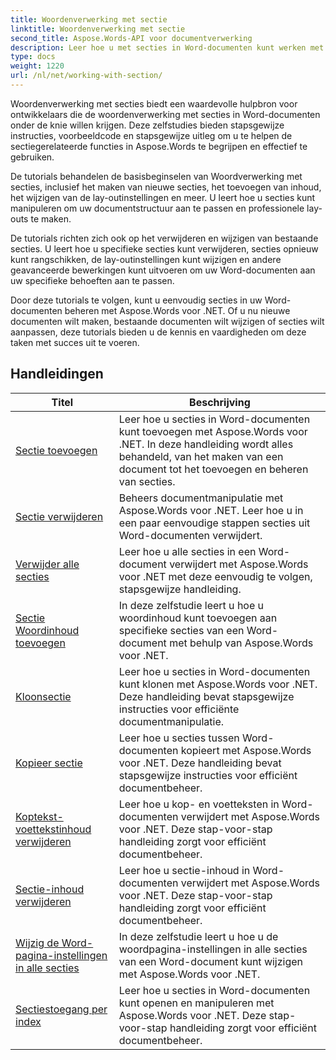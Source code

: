 ```yaml
---
title: Woordenverwerking met sectie
linktitle: Woordenverwerking met sectie
second_title: Aspose.Words-API voor documentverwerking
description: Leer hoe u met secties in Word-documenten kunt werken met Aspose.Words voor .NET. Stapsgewijze zelfstudies met voorbeeldcode voor het efficiënt maken, bewerken en opmaken van secties.
type: docs
weight: 1220
url: /nl/net/working-with-section/
---
```

Woordenverwerking met secties biedt een waardevolle hulpbron voor ontwikkelaars die de woordenverwerking met secties in Word-documenten onder de knie willen krijgen. Deze zelfstudies bieden stapsgewijze instructies, voorbeeldcode en stapsgewijze uitleg om u te helpen de sectiegerelateerde functies in Aspose.Words te begrijpen en effectief te gebruiken.

De tutorials behandelen de basisbeginselen van Woordverwerking met secties, inclusief het maken van nieuwe secties, het toevoegen van inhoud, het wijzigen van de lay-outinstellingen en meer. U leert hoe u secties kunt manipuleren om uw documentstructuur aan te passen en professionele lay-outs te maken.

De tutorials richten zich ook op het verwijderen en wijzigen van bestaande secties. U leert hoe u specifieke secties kunt verwijderen, secties opnieuw kunt rangschikken, de lay-outinstellingen kunt wijzigen en andere geavanceerde bewerkingen kunt uitvoeren om uw Word-documenten aan uw specifieke behoeften aan te passen.

Door deze tutorials te volgen, kunt u eenvoudig secties in uw Word-documenten beheren met Aspose.Words voor .NET. Of u nu nieuwe documenten wilt maken, bestaande documenten wilt wijzigen of secties wilt aanpassen, deze tutorials bieden u de kennis en vaardigheden om deze taken met succes uit te voeren.

 ## Handleidingen
| Titel | Beschrijving |
| --- | --- |
| [Sectie toevoegen](./add-section/) | Leer hoe u secties in Word-documenten kunt toevoegen met Aspose.Words voor .NET. In deze handleiding wordt alles behandeld, van het maken van een document tot het toevoegen en beheren van secties. |
| [Sectie verwijderen](./delete-section/) | Beheers documentmanipulatie met Aspose.Words voor .NET. Leer hoe u in een paar eenvoudige stappen secties uit Word-documenten verwijdert. |
| [Verwijder alle secties](./delete-all-sections/) | Leer hoe u alle secties in een Word-document verwijdert met Aspose.Words voor .NET met deze eenvoudig te volgen, stapsgewijze handleiding. |
| [Sectie Woordinhoud toevoegen](./append-section-content/) | In deze zelfstudie leert u hoe u woordinhoud kunt toevoegen aan specifieke secties van een Word-document met behulp van Aspose.Words voor .NET.  |
| [Kloonsectie](./clone-section/) | Leer hoe u secties in Word-documenten kunt klonen met Aspose.Words voor .NET. Deze handleiding bevat stapsgewijze instructies voor efficiënte documentmanipulatie. |
| [Kopieer sectie](./copy-section/) | Leer hoe u secties tussen Word-documenten kopieert met Aspose.Words voor .NET. Deze handleiding bevat stapsgewijze instructies voor efficiënt documentbeheer. |
| [Koptekst-voettekstinhoud verwijderen](./delete-header-footer-content/) | Leer hoe u kop- en voetteksten in Word-documenten verwijdert met Aspose.Words voor .NET. Deze stap-voor-stap handleiding zorgt voor efficiënt documentbeheer.  |
| [Sectie-inhoud verwijderen](./delete-section-content/) | Leer hoe u sectie-inhoud in Word-documenten verwijdert met Aspose.Words voor .NET. Deze stap-voor-stap handleiding zorgt voor efficiënt documentbeheer. |
| [Wijzig de Word-pagina-instellingen in alle secties](./modify-page-setup-in-all-sections/) | In deze zelfstudie leert u hoe u de woordpagina-instellingen in alle secties van een Word-document kunt wijzigen met Aspose.Words voor .NET. |
| [Sectiestoegang per index](./sections-access-by-index/) | Leer hoe u secties in Word-documenten kunt openen en manipuleren met Aspose.Words voor .NET. Deze stap-voor-stap handleiding zorgt voor efficiënt documentbeheer. |